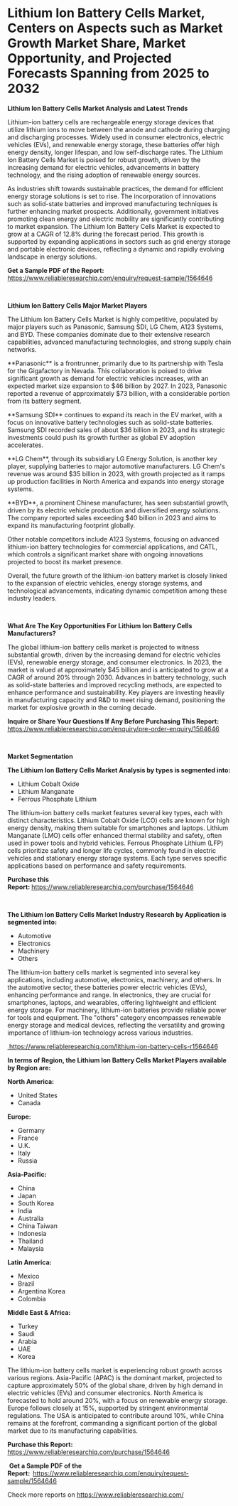 <p><h1>Lithium Ion Battery Cells Market, Centers on Aspects such as Market Growth Market Share, Market Opportunity, and Projected Forecasts Spanning from 2025 to 2032</h1></p><p><strong>Lithium Ion Battery Cells Market Analysis and Latest Trends</strong></p>
<p><p>Lithium-ion battery cells are rechargeable energy storage devices that utilize lithium ions to move between the anode and cathode during charging and discharging processes. Widely used in consumer electronics, electric vehicles (EVs), and renewable energy storage, these batteries offer high energy density, longer lifespan, and low self-discharge rates. The Lithium Ion Battery Cells Market is poised for robust growth, driven by the increasing demand for electric vehicles, advancements in battery technology, and the rising adoption of renewable energy sources.</p><p>As industries shift towards sustainable practices, the demand for efficient energy storage solutions is set to rise. The incorporation of innovations such as solid-state batteries and improved manufacturing techniques is further enhancing market prospects. Additionally, government initiatives promoting clean energy and electric mobility are significantly contributing to market expansion. The Lithium Ion Battery Cells Market is expected to grow at a CAGR of 12.8% during the forecast period. This growth is supported by expanding applications in sectors such as grid energy storage and portable electronic devices, reflecting a dynamic and rapidly evolving landscape in energy solutions.</p></p>
<p><strong>Get a Sample PDF of the Report:&nbsp;</strong> <a href="https://www.reliableresearchiq.com/enquiry/request-sample/1564646?utm_campaign=2452&utm_medium=2&utm_source=Github&utm_content=ia&utm_term=13022025&utm_id=lithium-ion-battery-cells">https://www.reliableresearchiq.com/enquiry/request-sample/1564646</a></p>
<p>&nbsp;</p>
<p><strong>Lithium Ion Battery Cells Major Market Players</strong></p>
<p><p>The Lithium Ion Battery Cells Market is highly competitive, populated by major players such as Panasonic, Samsung SDI, LG Chem, A123 Systems, and BYD. These companies dominate due to their extensive research capabilities, advanced manufacturing technologies, and strong supply chain networks.</p><p>**Panasonic** is a frontrunner, primarily due to its partnership with Tesla for the Gigafactory in Nevada. This collaboration is poised to drive significant growth as demand for electric vehicles increases, with an expected market size expansion to $46 billion by 2027. In 2023, Panasonic reported a revenue of approximately $73 billion, with a considerable portion from its battery segment.</p><p>**Samsung SDI** continues to expand its reach in the EV market, with a focus on innovative battery technologies such as solid-state batteries. Samsung SDI recorded sales of about $36 billion in 2023, and its strategic investments could push its growth further as global EV adoption accelerates.</p><p>**LG Chem**, through its subsidiary LG Energy Solution, is another key player, supplying batteries to major automotive manufacturers. LG Chem's revenue was around $35 billion in 2023, with growth projected as it ramps up production facilities in North America and expands into energy storage systems.</p><p>**BYD**, a prominent Chinese manufacturer, has seen substantial growth, driven by its electric vehicle production and diversified energy solutions. The company reported sales exceeding $40 billion in 2023 and aims to expand its manufacturing footprint globally.</p><p>Other notable competitors include A123 Systems, focusing on advanced lithium-ion battery technologies for commercial applications, and CATL, which controls a significant market share with ongoing innovations projected to boost its market presence.</p><p>Overall, the future growth of the lithium-ion battery market is closely linked to the expansion of electric vehicles, energy storage systems, and technological advancements, indicating dynamic competition among these industry leaders.</p></p>
<p>&nbsp;</p>
<p><strong>What Are The Key Opportunities For Lithium Ion Battery Cells Manufacturers?</strong></p>
<p><p>The global lithium-ion battery cells market is projected to witness substantial growth, driven by the increasing demand for electric vehicles (EVs), renewable energy storage, and consumer electronics. In 2023, the market is valued at approximately $45 billion and is anticipated to grow at a CAGR of around 20% through 2030. Advances in battery technology, such as solid-state batteries and improved recycling methods, are expected to enhance performance and sustainability. Key players are investing heavily in manufacturing capacity and R&D to meet rising demand, positioning the market for explosive growth in the coming decade.</p></p>
<p><strong>Inquire or Share Your Questions If Any Before Purchasing This Report:</strong> <a href="https://www.reliableresearchiq.com/enquiry/pre-order-enquiry/1564646?utm_campaign=2452&utm_medium=2&utm_source=Github&utm_content=ia&utm_term=13022025&utm_id=lithium-ion-battery-cells">https://www.reliableresearchiq.com/enquiry/pre-order-enquiry/1564646</a></p>
<p>&nbsp;</p>
<p><strong>Market Segmentation</strong></p>
<p><strong>The Lithium Ion Battery Cells Market Analysis by types is segmented into:</strong></p>
<p><ul><li>Lithium Cobalt Oxide</li><li>Lithium Manganate</li><li>Ferrous Phosphate Lithium</li></ul></p>
<p><p>The lithium-ion battery cells market features several key types, each with distinct characteristics. Lithium Cobalt Oxide (LCO) cells are known for high energy density, making them suitable for smartphones and laptops. Lithium Manganate (LMO) cells offer enhanced thermal stability and safety, often used in power tools and hybrid vehicles. Ferrous Phosphate Lithium (LFP) cells prioritize safety and longer life cycles, commonly found in electric vehicles and stationary energy storage systems. Each type serves specific applications based on performance and safety requirements.</p></p>
<p><strong>Purchase this Report:&nbsp;</strong><a href="https://www.reliableresearchiq.com/purchase/1564646?utm_campaign=2452&utm_medium=2&utm_source=Github&utm_content=ia&utm_term=13022025&utm_id=lithium-ion-battery-cells">https://www.reliableresearchiq.com/purchase/1564646</a></p>
<p>&nbsp;</p>
<p><strong>The Lithium Ion Battery Cells Market Industry Research by Application is segmented into:</strong></p>
<p><ul><li>Automotive</li><li>Electronics</li><li>Machinery</li><li>Others</li></ul></p>
<p><p>The lithium-ion battery cells market is segmented into several key applications, including automotive, electronics, machinery, and others. In the automotive sector, these batteries power electric vehicles (EVs), enhancing performance and range. In electronics, they are crucial for smartphones, laptops, and wearables, offering lightweight and efficient energy storage. For machinery, lithium-ion batteries provide reliable power for tools and equipment. The "others" category encompasses renewable energy storage and medical devices, reflecting the versatility and growing importance of lithium-ion technology across various industries.</p></p>
<p><a href="https://www.reliableresearchiq.com/lithium-ion-battery-cells-r1564646?utm_campaign=2452&utm_medium=2&utm_source=Github&utm_content=ia&utm_term=13022025&utm_id=lithium-ion-battery-cells">&nbsp;https://www.reliableresearchiq.com/lithium-ion-battery-cells-r1564646</a></p>
<p><strong>In terms of Region, the Lithium Ion Battery Cells Market Players available by Region are:</strong></p>
<p>
    <p> <strong> North America: </strong>
        <ul>
            <li>United States</li>
            <li>Canada</li>
        </ul>
        </p> 
    <p> <strong> Europe: </strong>
        <ul>
            <li>Germany</li>
            <li>France</li>
            <li>U.K.</li>
            <li>Italy</li>
            <li>Russia</li>
        </ul>
        </p> 
    <p> <strong> Asia-Pacific: </strong>
        <ul>
            <li>China</li>
            <li>Japan</li>
            <li>South Korea</li>
            <li>India</li>
            <li>Australia</li>
            <li>China Taiwan</li>
            <li>Indonesia</li>
            <li>Thailand</li>
            <li>Malaysia</li>
        </ul>
        </p> 
    <p> <strong> Latin America: </strong>
        <ul>
            <li>Mexico</li>
            <li>Brazil</li>
            <li>Argentina Korea</li>
            <li>Colombia</li>
        </ul>
        </p> 
    <p> <strong> Middle East & Africa: </strong>
        <ul>
            <li>Turkey</li>
            <li>Saudi</li>
            <li>Arabia</li>
            <li>UAE</li>
            <li>Korea</li>
        </ul>
    </p>
    </p>
<p><p>The lithium-ion battery cells market is experiencing robust growth across various regions. Asia-Pacific (APAC) is the dominant market, projected to capture approximately 50% of the global share, driven by high demand in electric vehicles (EVs) and consumer electronics. North America is forecasted to hold around 20%, with a focus on renewable energy storage. Europe follows closely at 15%, supported by stringent environmental regulations. The USA is anticipated to contribute around 10%, while China remains at the forefront, commanding a significant portion of the global market due to its manufacturing capabilities.</p></p>
<p><strong>Purchase this Report: </strong><a href="https://www.reliableresearchiq.com/purchase/1564646?utm_campaign=2452&utm_medium=2&utm_source=Github&utm_content=ia&utm_term=13022025&utm_id=lithium-ion-battery-cells">https://www.reliableresearchiq.com/purchase/1564646</a></p>
<p>&nbsp;<strong>Get a Sample PDF of the Report:&nbsp;&nbsp;</strong><a href="https://www.reliableresearchiq.com/enquiry/request-sample/1564646?utm_campaign=2452&utm_medium=2&utm_source=Github&utm_content=ia&utm_term=13022025&utm_id=lithium-ion-battery-cells">https://www.reliableresearchiq.com/enquiry/request-sample/1564646</a></p>
<p><strong></strong></p>
<p>Check more reports on <a href="https://www.reliableresearchiq.com/?utm_campaign=2452&utm_medium=2&utm_source=Github&utm_content=ia&utm_term=13022025&utm_id=lithium-ion-battery-cells">https://www.reliableresearchiq.com/</a></p>
